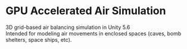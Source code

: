 # GPU Accelerated Air Simulation
3D grid-based air balancing simulation in Unity 5.6
</br>
Intended for modeling air movements in enclosed spaces (caves, bomb shelters, space ships, etc).
</br>

